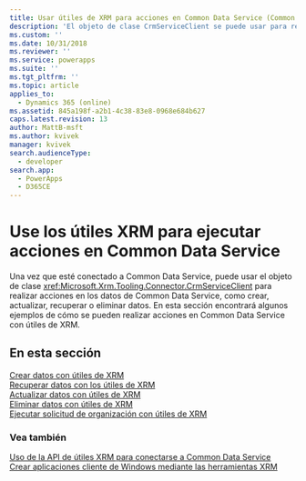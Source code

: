 ```yaml
---
title: Usar útiles de XRM para acciones en Common Data Service (Common Data Service) | Microsoft Docs
description: 'El objeto de clase CrmServiceClient se puede usar para realizar, crear, recuperar, actualizar y eliminar operaciones de datos de Common Data Service'
ms.custom: ''
ms.date: 10/31/2018
ms.reviewer: ''
ms.service: powerapps
ms.suite: ''
ms.tgt_pltfrm: ''
ms.topic: article
applies_to:
  - Dynamics 365 (online)
ms.assetid: 845a198f-a2b1-4c38-83e8-0968e684b627
caps.latest.revision: 13
author: MattB-msft
ms.author: kvivek
manager: kvivek
search.audienceType:
  - developer
search.app:
  - PowerApps
  - D365CE
---
```

# <a name="use-xrm-tooling-to-execute-actions-in-common-data-service"></a>Use los útiles XRM para ejecutar acciones en Common Data Service

Una vez que esté conectado a Common Data Service, puede usar el objeto de clase <xref:Microsoft.Xrm.Tooling.Connector.CrmServiceClient> para realizar acciones en los datos de Common Data Service, como crear, actualizar, recuperar o eliminar datos. En esta sección encontrará algunos ejemplos de cómo se pueden realizar acciones en Common Data Service con útiles de XRM.  
  
## <a name="in-this-section"></a>En esta sección

[Crear datos con útiles de XRM](use-xrm-tooling-create-data.md)<br />
[Recuperar datos con los útiles de XRM](use-xrm-tooling-retrieve-data.md)<br />
[Actualizar datos con útiles de XRM](use-xrm-tooling-update-data.md)<br />
[Eliminar datos con útiles de XRM](use-xrm-tooling-delete-data.md)<br />
[Ejecutar solicitud de organización con útiles de XRM](use-messages-executecrmorganizationrequest-method.md)
  
### <a name="see-also"></a>Vea también

[Uso de la API de útiles XRM para conectarse a Common Data Service](use-crmserviceclient-constructors-connect.md)<br />
[Crear aplicaciones cliente de Windows mediante las herramientas XRM](build-windows-client-applications-xrm-tools.md)
